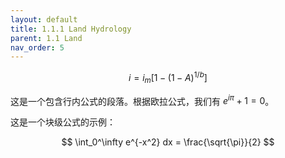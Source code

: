 ```yaml
---
layout: default
title: 1.1.1 Land Hydrology
parent: 1.1 Land  
nav_order: 5 
---
```

<!-- <div class="justify-text" markdown="1">

## 1.1.1 Land Hydrology
In each grid cell, the hydrology module calculates throughfall, canopy interception, evapotranspiration, infiltration, percolation, and recharge vertically, while in the horizontal direction, it simulates surface runoff, interflow, and groundwater discharge as three hydrological pathways toward receiving waters (Figure 2a). Precipitation and air temperature are the essential external driving functions for the model. Precipitation falls to an interception storage or the soil surface, depending on the maximum storage capacity of each canopy and current status of the canopy water content (Samaniego et al., 2010). Evapotranspiration occurs in the canopy and the top two soil layers. The model calculates it based on potential evapotranspiration which depends on air temperature, seasonal adjustment, and land use type (Lindström et al., 2010). The conceptualization of infiltration process references the variable infiltration capacity method (Wood et al., 1992). It assumes a sub-grid variability of soil property and vegetation cover, resulting in different infiltration capacities across a grid cell (Figure 2 b). The basic equation of infiltration within a grid cell at a given time is: 

</div> -->



$$
i = i_m \left[1 - (1 - A)^{1 / b}\right]
$$

这是一个包含行内公式的段落。根据欧拉公式，我们有 $e^{i\pi} + 1 = 0$。

这是一个块级公式的示例：

$$
\int_0^\infty e^{-x^2} dx = \frac{\sqrt{\pi}}{2}
$$





